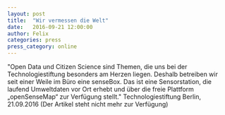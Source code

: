 ```yaml
---
layout: post
title:  "Wir vermessen die Welt"
date:   2016-09-21 12:00:00
author: Felix
categories: press
press_category: online
---
```

"Open Data und Citizen Science sind Themen, die uns bei der Technologiestiftung besonders am Herzen liegen. Deshalb betreiben wir seit einer Weile im Büro eine senseBox. Das ist eine Sensorstation, die laufend Umweltdaten vor Ort erhebt und über die freie Plattform „openSenseMap“ zur Verfügung stellt."
Technologiestiftung Berlin, 21.09.2016 (Der Artikel steht nicht mehr zur Verfügung)
